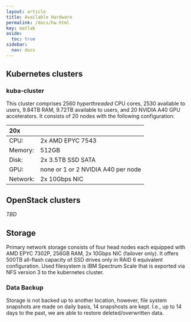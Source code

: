 ```yaml
---
layout: article
title: Available Hardware
permalink: /docs/hw.html
key: matlab
aside:
  toc: true
sidebar:
  nav: docs
---
```

## Kubernetes clusters

### kuba-cluster

This cluster comprises 2560 *hyperthreaded* CPU cores, 2530 available to users, 9.84TB RAM, 9.72TB available to users, and 20 NVIDIA A40 GPU accelerators. It consists of 20 nodes with the following configuration:

|  20x      |                                     |
| :---      | :---                                |
| CPU:      |  2x AMD EPYC 7543                   |
| Memory:   | 512GB                               |
| Disk:     | 2x 3.5TB SSD SATA                   |
| GPU:      | none or 1 or 2 NVIDIA A40 per node  |
| Network:  | 2x 10Gbps NIC                       |

## OpenStack clusters
_TBD_

## Storage

Primary network storage consists of four head nodes each equipped with AMD EPYC 7302P, 256GB RAM, 2x 10Gbps NIC (failover only). It offers 500TB all-flash capacity of SSD drives only in RAID 6 equivalent configuration. Used filesystem is IBM Spectrum Scale that is exported via NFS version 3 to the kubernetes cluster.

### Data Backup

Storage is not backed up to another location, however, file system snapshots are made on daily basis, 14 snapshosts are kept. I.e., up to 14 days to the past, we are able to restore deleted/overwritten data.
